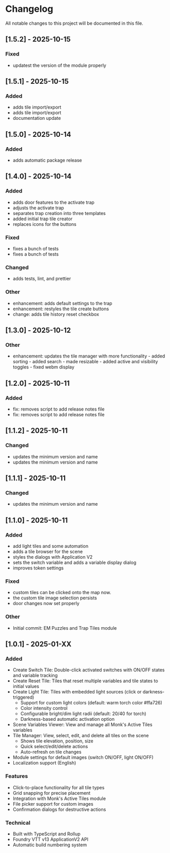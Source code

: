 # Changelog

All notable changes to this project will be documented in this file.

## [1.5.2] - 2025-10-15

### Fixed

- updatest the version of the module properly

## [1.5.1] - 2025-10-15

### Added

- adds tile import/export
- adds tile import/export
- documentation update

## [1.5.0] - 2025-10-14

### Added

- adds automatic package release

## [1.4.0] - 2025-10-14

### Added

- adds door features to the activate trap
- adjusts the activate trap
- separates trap creation into three templates
- added initial trap tile creator
- replaces icons for the buttons

### Fixed

- fixes a bunch of tests
- fixes a bunch of tests

### Changed

- adds tests, lint, and prettier

### Other

- enhancement: adds default settings to the trap
- enhancement: restyles the tile create buttons
- change: adds tile history reset checkbox

## [1.3.0] - 2025-10-12

### Other

- enhancement: updates the tile manager with more functionality - added sorting - added search - made resizable - added active and visibility toggles - fixed webm display

## [1.2.0] - 2025-10-11

### Added

- fix: removes script to add release notes file
- fix: removes script to add release notes file

## [1.1.2] - 2025-10-11

### Changed

- updates the minimum version and name
- updates the minimum version and name

## [1.1.1] - 2025-10-11

### Changed

- updates the minimum version and name

## [1.1.0] - 2025-10-11

### Added

- add light tiles and some automation
- adds a tile browser for the scene
- styles the dialogs with Application V2
- sets the switch variable and adds a variable display dialog
- improves token settings

### Fixed

- custom tiles can be clicked onto the map now.
- the custom tile image selection persists
- door changes now set properly

### Other

- Initial commit: EM Puzzles and Trap Tiles module

## [1.0.1] - 2025-01-XX

### Added

- Create Switch Tile: Double-click activated switches with ON/OFF states and variable tracking
- Create Reset Tile: Tiles that reset multiple variables and tile states to initial values
- Create Light Tile: Tiles with embedded light sources (click or darkness-triggered)
  - Support for custom light colors (default: warm torch color #ffa726)
  - Color intensity control
  - Configurable bright/dim light radii (default: 20/40 for torch)
  - Darkness-based automatic activation option
- Scene Variables Viewer: View and manage all Monk's Active Tiles variables
- Tile Manager: View, select, edit, and delete all tiles on the scene
  - Shows tile elevation, position, size
  - Quick select/edit/delete actions
  - Auto-refresh on tile changes
- Module settings for default images (switch ON/OFF, light ON/OFF)
- Localization support (English)

### Features

- Click-to-place functionality for all tile types
- Grid snapping for precise placement
- Integration with Monk's Active Tiles module
- File picker support for custom images
- Confirmation dialogs for destructive actions

### Technical

- Built with TypeScript and Rollup
- Foundry VTT v13 ApplicationV2 API
- Automatic build numbering system

